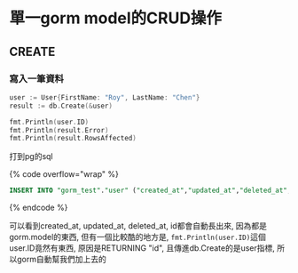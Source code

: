 # 單一gorm model的CRUD操作

## CREATE

### 寫入一筆資料

```go
user := User{FirstName: "Roy", LastName: "Chen"}
result := db.Create(&user)

fmt.Println(user.ID)
fmt.Println(result.Error)
fmt.Println(result.RowsAffected)
```

打到pg的sql

{% code overflow="wrap" %}
```sql
INSERT INTO "gorm_test"."user" ("created_at","updated_at","deleted_at","first_name","last_name") VALUES ('2022-09-19 11:40:02.125','2022-09-19 11:40:02.125',NULL,'Roy','Chen') RETURNING "id"
```
{% endcode %}

可以看到created\_at, updated\_at, deleted\_at, id都會自動長出來, 因為都是gorm.model的東西, 但有一個比較酷的地方是, `fmt.Println(user.ID)`這個user.ID竟然有東西, 原因是RETURNING "id", 且傳進db.Create的是user指標, 所以gorm自動幫我們加上去的
